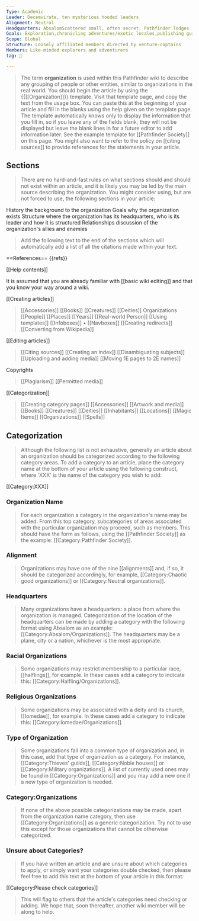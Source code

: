 ```yaml
---
Type: Academic
Leader: Decemvirate, ten mysterious hooded leaders
Alignment: Neutral
Headquarters: AbsalomScattered small, often secret, Pathfinder lodges
Goals: Exploration,chronicling adventures/exotic locales,publishing guides and tales in the Pathfinder Chronicles
Scope: Global
Structure: Loosely affiliated members directed by venture-captains
Members: Like-minded explorers and adventurers
tag: 👥

---
```


>  The term **organization** is used within this Pathfinder wiki to describe any grouping of people or other entities, similar to organizations in the real world.
>  You should begin the article by using the {{[[Organization]]}} template. Visit that template page, and copy the text from the usage box. You can paste this at the beginning of your article and fill in the blanks using the help given on the template page. The template automatically knows only to display the information that you fill in, so if you leave any of the fields blank, they will not be displayed but leave the blank lines in for a future editor to add information later.
>  See the example template for [[Pathfinder Society]] on this page. You might also want to refer to the policy on [[citing sources]] to provide references for the statements in your article.



## Sections

>  There are no hard-and-fast rules on what sections should and should not exist within an article, and it is likely you may be led by the main source describing the organization. You might consider using, but are not forced to use, the following sections in your article:

History
the background to the organization
Goals
why the organization exists
Structure
where the organization has its headquarters, who is its leader and how it is structured
Relationships
discussion of the organization's allies and enemies

>  Add the following text to the end of the sections which will automatically add a list of all the citations made within your text.

==References==
{{refs}}



[[Help contents]]


It is assumed that you are already familiar with [[basic wiki editing]] and that you know your way around a wiki.


[[Creating articles]]



>  [[Accessories]]
>  [[Books]]
>  [[Creatures]]
>  [[Deities]]
>  Organizations
>  [[People]]
>  [[Places]]
>  [[Years]]
>  [[Real-world Person]]
>  [[Using templates]]
[[Infoboxes]] • [[Navboxes]]
>  [[Creating redirects]]
>  [[Converting from Wikipedia]]



[[Editing articles]]



>  [[Citing sources]]
>  [[Creating an index]]
>  [[Disambiguating subjects]]
>  [[Uploading and adding media]]
>  [[Moving 1E pages to 2E names]]



Copyrights



>  [[Plagiarism]]
>  [[Permitted media]]



[[Categorization]]



>  [[Creating category pages]]
>  [[Accessories]]
>  [[Artwork and media]]
>  [[Books]]
>  [[Creatures]]
>  [[Deities]]
>  [[Inhabitants]]
>  [[Locations]]
>  [[Magic Items]]
>  [[Organizations]]
>  [[Spells]]



## Categorization

>  Although the following list is not exhaustive, generally an article about an organization should be categorized according to the following category areas. To add a category to an article, place the category name at the bottom of your article using the following construct, where 'XXX' is the name of the category you wish to add:

[[Category:XXX]]


### Organization Name

>  For each organization a category in the organization's name may be added. From this top category, subcategories of areas associated with the particular organization may proceed, such as members. This should have the form as follows, using the [[Pathfinder Society]] as the example: [[Category:Pathfinder Society]].


### Alignment

>  Organizations may have one of the nine [[alignments]] and, if so, it should be categorized accordingly, for example, [[Category:Chaotic good organizations]] or [[Category:Neutral organizations]].


### Headquarters

>  Many organizations have a headquarters: a place from where the organization is managed. Categorization of the location of the headquarters can be made by adding a category with the following format using Absalom as an example: [[Category:Absalom/Organizations]]. The headquarters may be a plane, city or a nation, whichever is the most appropriate.


### Racial Organizations

>  Some organizations may restrict membership to a particular race, [[halflings]], for example. In these cases add a category to indicate this: [[Category:Halfling/Organizations]].


### Religious Organizations

>  Some organizations may be associated with a deity and its church, [[Iomedae]], for example. In these cases add a category to indicate this: [[Category:Iomedae/Organizations]].


### Type of Organization

>  Some organizations fall into a common type of organization and, in this case, add that type of organization as a category. For instance, [[Category:Thieves' guilds]], [[Category:Noble houses]] or [[Category:Military organizations]]. A list of currently used ones may be found in [[Category:Organizations]] and you may add a new one if a new type of organization is needed.


### Category:Organizations

>  If none of the above possible categorizations may be made, apart from the organization name category, then use [[Category:Organizations]] as a generic categorization. Try not to use this except for those organizations that cannot be otherwise categorized.


### Unsure about Categories?

>  If you have written an article and are unsure about which categories to apply, or simply want your categories double checked, then please feel free to add this text at the bottom of your article in this format:

[[Category:Please check categories]]
>  This will flag to others that the article's categories need checking or adding. We hope that, soon thereafter, another wiki member will be along to help.





